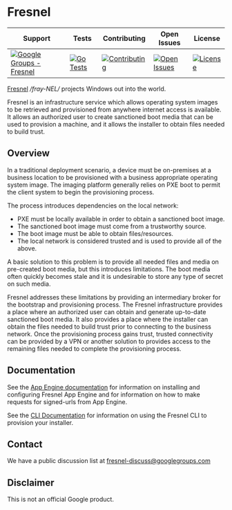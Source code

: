 # Fresnel

| Support | Tests | Contributing | Open Issues | License |
|----------------|------------|------|---------|-------------|
[![Google Groups - Fresnel](https://img.shields.io/badge/Support-Google%20Groups-blue)](https://groups.google.com/forum/#!forum/fresnel-discuss) | [![Go Tests](https://github.com/google/fresnel/workflows/Go%20Tests/badge.svg)](https://github.com/google/fresnel/actions?query=workflow%3A%22Go+Tests%22) | [![Contributing](https://img.shields.io/badge/contributions-welcome-brightgreen)](https://github.com/google/fresnel/blob/master/CONTRIBUTING.md) | [![Open Issues](https://img.shields.io/github/issues/google/fresnel)](https://github.com/google/fresnel/issues) | [![License](https://img.shields.io/badge/License-Apache%202.0-orange.svg)](https://github.com/google/fresnel/blob/master/LICENSE)

[Fresnel](https://en.wikipedia.org/wiki/Fresnel_lens) */fray-NEL/* projects Windows out into the world.

Fresnel is an infrastructure service which allows operating system images to be
retrieved and provisioned from anywhere internet access is available. It
allows an authorized user to create sanctioned boot media that can be used to
provision a machine, and it allows the installer to obtain files needed to build
trust.

## Overview

In a traditional deployment scenario, a device must be on-premises at a
business location to be provisioned with a business appropriate operating system
image. The imaging platform generally relies on PXE boot to permit the client
system to begin the provisioning process.

The process introduces dependencies on the local network:

*   PXE must be locally available in order to obtain a sanctioned boot image.
*   The sanctioned boot image must come from a trustworthy source.
*   The boot image must be able to obtain files/resources.
*   The local network is considered trusted and is used to provide all of the
    above.

A basic solution to this problem is to provide all needed files and media on
pre-created boot media, but this introduces limitations. The boot media often
quickly becomes stale and it is undesirable to store any type of secret on
such media.

Fresnel addresses these limitations by providing an intermediary broker for the
bootstrap and provisioning process. The Fresnel infrastructure provides a place
where an authorized user can obtain and generate up-to-date sanctioned boot
media. It also provides a place where the installer can obtain the files needed
to build trust prior to connecting to the business network. Once the
provisioning process gains trust, trusted connectivity can be provided by a
VPN or another solution to provides access to the remaining files needed to
complete the provisioning process.

## Documentation

See the [App Engine documentation](appengine/README.md) for information on
installing and configuring Fresnel App Engine and for information on how to
make requests for signed-urls from App Engine.

See the [CLI Documentation](cli/README.md) for information on using the Fresnel
CLI to provision your installer.

## Contact

We have a public discussion list at
[fresnel-discuss@googlegroups.com](https://groups.google.com/forum/#!forum/fresnel-discuss)


## Disclaimer

This is not an official Google product.
